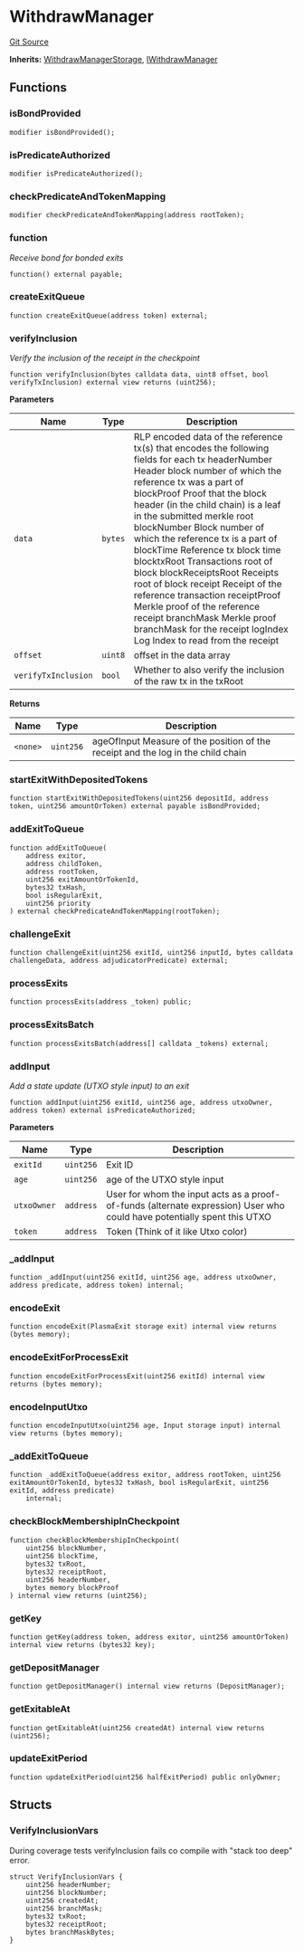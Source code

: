 # WithdrawManager
[Git Source](https://github.com/maticnetwork/contracts/blob/155f729fd8db0676297384375468d4d45b8aa44e/contracts/root/withdrawManager/WithdrawManager.sol)

**Inherits:**
[WithdrawManagerStorage](/contracts/root/withdrawManager/WithdrawManagerStorage.sol/contract.WithdrawManagerStorage.md), [IWithdrawManager](/contracts/root/withdrawManager/IWithdrawManager.sol/contract.IWithdrawManager.md)


## Functions
### isBondProvided


```solidity
modifier isBondProvided();
```

### isPredicateAuthorized


```solidity
modifier isPredicateAuthorized();
```

### checkPredicateAndTokenMapping


```solidity
modifier checkPredicateAndTokenMapping(address rootToken);
```

### function

*Receive bond for bonded exits*


```solidity
function() external payable;
```

### createExitQueue


```solidity
function createExitQueue(address token) external;
```

### verifyInclusion

*Verify the inclusion of the receipt in the checkpoint*


```solidity
function verifyInclusion(bytes calldata data, uint8 offset, bool verifyTxInclusion) external view returns (uint256);
```
**Parameters**

|Name|Type|Description|
|----|----|-----------|
|`data`|`bytes`|RLP encoded data of the reference tx(s) that encodes the following fields for each tx headerNumber Header block number of which the reference tx was a part of blockProof Proof that the block header (in the child chain) is a leaf in the submitted merkle root blockNumber Block number of which the reference tx is a part of blockTime Reference tx block time blocktxRoot Transactions root of block blockReceiptsRoot Receipts root of block receipt Receipt of the reference transaction receiptProof Merkle proof of the reference receipt branchMask Merkle proof branchMask for the receipt logIndex Log Index to read from the receipt|
|`offset`|`uint8`|offset in the data array|
|`verifyTxInclusion`|`bool`|Whether to also verify the inclusion of the raw tx in the txRoot|

**Returns**

|Name|Type|Description|
|----|----|-----------|
|`<none>`|`uint256`|ageOfInput Measure of the position of the receipt and the log in the child chain|


### startExitWithDepositedTokens


```solidity
function startExitWithDepositedTokens(uint256 depositId, address token, uint256 amountOrToken) external payable isBondProvided;
```

### addExitToQueue


```solidity
function addExitToQueue(
    address exitor,
    address childToken,
    address rootToken,
    uint256 exitAmountOrTokenId,
    bytes32 txHash,
    bool isRegularExit,
    uint256 priority
) external checkPredicateAndTokenMapping(rootToken);
```

### challengeExit


```solidity
function challengeExit(uint256 exitId, uint256 inputId, bytes calldata challengeData, address adjudicatorPredicate) external;
```

### processExits


```solidity
function processExits(address _token) public;
```

### processExitsBatch


```solidity
function processExitsBatch(address[] calldata _tokens) external;
```

### addInput

*Add a state update (UTXO style input) to an exit*


```solidity
function addInput(uint256 exitId, uint256 age, address utxoOwner, address token) external isPredicateAuthorized;
```
**Parameters**

|Name|Type|Description|
|----|----|-----------|
|`exitId`|`uint256`|Exit ID|
|`age`|`uint256`|age of the UTXO style input|
|`utxoOwner`|`address`|User for whom the input acts as a proof-of-funds (alternate expression) User who could have potentially spent this UTXO|
|`token`|`address`|Token (Think of it like Utxo color)|


### _addInput


```solidity
function _addInput(uint256 exitId, uint256 age, address utxoOwner, address predicate, address token) internal;
```

### encodeExit


```solidity
function encodeExit(PlasmaExit storage exit) internal view returns (bytes memory);
```

### encodeExitForProcessExit


```solidity
function encodeExitForProcessExit(uint256 exitId) internal view returns (bytes memory);
```

### encodeInputUtxo


```solidity
function encodeInputUtxo(uint256 age, Input storage input) internal view returns (bytes memory);
```

### _addExitToQueue


```solidity
function _addExitToQueue(address exitor, address rootToken, uint256 exitAmountOrTokenId, bytes32 txHash, bool isRegularExit, uint256 exitId, address predicate)
    internal;
```

### checkBlockMembershipInCheckpoint


```solidity
function checkBlockMembershipInCheckpoint(
    uint256 blockNumber,
    uint256 blockTime,
    bytes32 txRoot,
    bytes32 receiptRoot,
    uint256 headerNumber,
    bytes memory blockProof
) internal view returns (uint256);
```

### getKey


```solidity
function getKey(address token, address exitor, uint256 amountOrToken) internal view returns (bytes32 key);
```

### getDepositManager


```solidity
function getDepositManager() internal view returns (DepositManager);
```

### getExitableAt


```solidity
function getExitableAt(uint256 createdAt) internal view returns (uint256);
```

### updateExitPeriod


```solidity
function updateExitPeriod(uint256 halfExitPeriod) public onlyOwner;
```

## Structs
### VerifyInclusionVars
During coverage tests verifyInclusion fails co compile with "stack too deep" error.


```solidity
struct VerifyInclusionVars {
    uint256 headerNumber;
    uint256 blockNumber;
    uint256 createdAt;
    uint256 branchMask;
    bytes32 txRoot;
    bytes32 receiptRoot;
    bytes branchMaskBytes;
}
```

